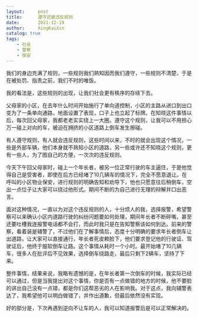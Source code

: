 ```yaml
---
layout:     post
title:      遵守还是违反规则
date:       2021-12-19
author:     XingKaiXin
catalog: true
tags:
    - 社会
    - 警察
    - 保安
---
```

我们的身边充满了规则，一些规则我们熟知因而我们遵守，一些规则不清楚，于是在被处罚、指责之前，我们不时的唯饭。

我的看法是，这些规则的出现，让我们社会更有秩序的存续下去。

父母家的小区，在去年什么时间开始施行了单向道控制，小区的主路从进口到出口变为了一条单向通路，地面设置了表现，口子上也立起了标牌。在知晓这件事情以后，每次回父母家，我都老老实实绕上一大圈。遵守这个规则，让我可以不用担心万一碰上对向的车，被迫在拥挤的小区道路上倒车发生擦碰。

有人遵守规则，有人就会违反规则，这些时间以来，不时的就会出现这个情况，一些是外部车辆，他们本身就不熟知小区的道路，另一些或许还不知晓这个规则，更有一些人，为了图自己的方便，一次次的违反规则。

今天下午回父母家时，碰上一个年长者，被另一位正常行驶的车主逼住，于是他觉得自己是受害者，即使在后方已经堵了10几辆车的情况下，完全不愿意退让。在呼叫的小区物业保安，进行规则的明确告知和劝导下，他也只愿意往后稍倒车，空出一点位子让大家可以绕过他形式。期间不断的为自己进行无理的辩解并口出恶言。

面对这种情况，一直以为对这个违反规则的人，十分烦人的我，选择报警，希望警察可以来确认小区内道路行驶的纠纷问题要如何处理，期间年长者不断碎嘴，甚至还要吐槽我连报警电话都不会打，而此时我只是在告知警察该如何到达。前来的警察，看着装是辅警了，不过他们在了解事情后，态度十分明确的要求年长者倒车让出道路，让大家可以直接通行，年长者死皮赖脸下，他们要求登记他的行驶证、驾驶证后，他终于服软倒车让路。这个事情从耗时一个小时。最开始堵了10几辆车，很多人在批评后不见效果，选择倒车绕路走，最后只剩下2辆车，坚持了下来。

整件事情，结果来说，我略有遗憾的是，在年长者第一次倒车的时候，我实际已经可以通过，但是当我提出对这个事情，你是否有一点做错的地方的时候，他不要脸的讲出自己没有一点错，都是你们这帮恶劣的人在影响我。对于这点，我向辅警表达了，我希望他可以明白做错了，并作出道歉，但最后依然没有实现。

好的部分是，下次再遇到逆向不让车的人，我可以知道报警后是可以正常解决的。
